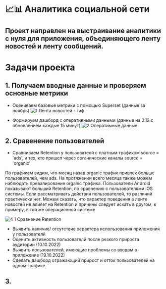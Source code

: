 # 📈📊 Аналитика социальной сети
## Проект направлен на выстраивание аналитики с нуля для приложения, объединяющего ленту новостей и ленту сообщений.

# Задачи проекта
## 1. Получаем вводные данные и проверяем основные метрики

- Оцениваем базовые метрики с помощью Superset (данные за ноябрь)
![1  Лента новостей - гиф](https://user-images.githubusercontent.com/100629361/205079641-ba3694d7-21e5-45a8-b089-f3fe88491f31.gif)

- Формируем дашборд с оперативными данными (данные на 3.12 с обновлением каждые 15 минут)
![2  Оператиыные данные](https://user-images.githubusercontent.com/100629361/205413900-f07fd74d-c136-4718-9d2c-5e2279eeb0c9.jpg)


## 2. Сравенение пользователей
- Сравниваем Retention у пользователй с платным трафиком source = 'ads', и тех, кто пришел через органические каналы source = 'organic'

По графикам видим, что месяц назад organic трафик привлек больше пользователей, чем ads. На протяжении всего месяца также можем наблюдать превалирование organic трафика.
Пользователи Android показывают больший Retention, по сравнению с пользователями iOS системы.
Если рассматривать действия пользователей, то различий практически нет. Можем сказать, что характер поведения в ленте новостей не влияет на Retention и причины следует искать в другом, к примеру, в той же операционной системе

![4 1  Сравнение Retention](https://user-images.githubusercontent.com/100629361/205440243-ac829f55-fc98-475b-8cf5-10121dd203f5.jpg)


- Выявить наличие/ отсутствие характера использования приложения у пользователй
- Оценить активность пользователй после резкого прироста аудитории (10.10.2022)
- Выявить пользователей, имеющие проблемы со входом в приложение (19.10.2022)
- Сделать дащборд отражающий прирост и отток пользователей на одном графике

## 3.


